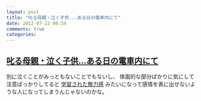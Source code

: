 ```yaml
---
layout: post
title: "叱る母親・泣く子供...ある日の電車内にて"
date: 2012-07-22 06:54
comments: true
categories:
---
```


## [叱る母親・泣く子供...ある日の電車内にて](http://konozama.jp/amazon_devil/2012/07/post-267.html)

別に泣くことがみっともないことでもないし、
体面的な部分ばかりに気にして注意ばっかりしてると
[学習された無力感](http://alfalfa.livedoor.biz/archives/50925755.html)
みたいになって感情を表に出せないような人になってしまうんじゃないのかな。
